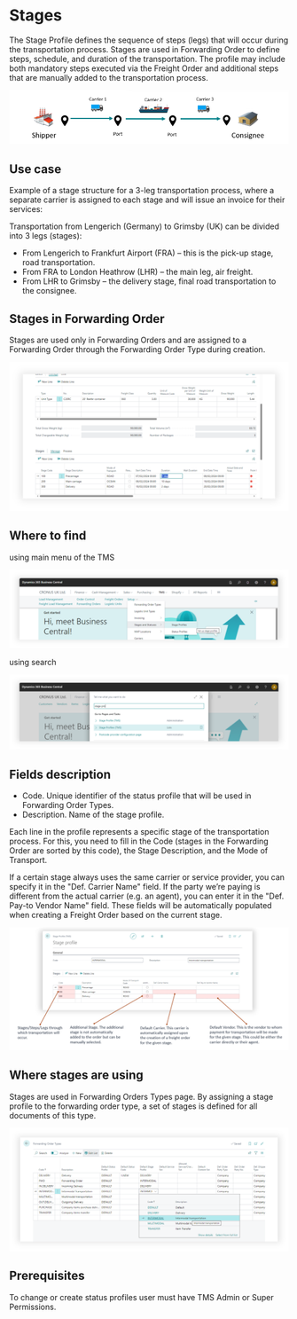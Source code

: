 # Stages

The Stage Profile defines the sequence of steps (legs) that will occur during the transportation process. Stages are used in Forwarding Order to define steps, schedule, and duration of the transportation. The profile may include both mandatory steps executed via the Freight Order and additional steps that are manually added to the transportation process.

![Stages](resources/stages/pics/stages2.png)

## Use case

Example of a stage structure for a 3-leg transportation process, where a separate carrier is assigned to each stage and will issue an invoice for their services:

Transportation from Lengerich (Germany) to Grimsby (UK) can be divided into 3 legs (stages):

- From Lengerich to Frankfurt Airport (FRA) – this is the pick-up stage, road transportation.
- From FRA to London Heathrow (LHR) – the main leg, air freight.
- From LHR to Grimsby – the delivery stage, final road transportation to the consignee.

## Stages in Forwarding Order

Stages are used only in Forwarding Orders and are assigned to a Forwarding Order through the Forwarding Order Type during creation.

![Stages in Forwarding Order](resources/stages/pics/stages1.png)

## Where to find

using main menu of the TMS

![Setup Image](resources/stages/pics/stages3.png)

using search

![Setup Image](resources/stages/pics/stages4.png)

## Fields description

- Code. Unique identifier of the status profile that will be used in Forwarding Order Types.
- Description. Name of the stage profile.

Each line in the profile represents a specific stage of the transportation process. For this, you need to fill in the Code (stages in the Forwarding Order are sorted by this code), the Stage Description, and the Mode of Transport.

If a certain stage always uses the same carrier or service provider, you can specify it in the "Def. Carrier Name" field. If the party we’re paying is different from the actual carrier (e.g. an agent), you can enter it in the "Def. Pay-to Vendor Name" field. These fields will be automatically populated when creating a Freight Order based on the current stage.

![Setup Image](resources/stages/pics/stages5.png)

## Where stages are using

Stages are used in Forwarding Orders Types page. By assigning a stage profile to the forwarding order type, a set of stages is defined for all documents of this type.

![Setup Image](resources/stages/pics/stages6.png)

## Prerequisites

To change or create status profiles user must have TMS Admin or Super Permissions.
